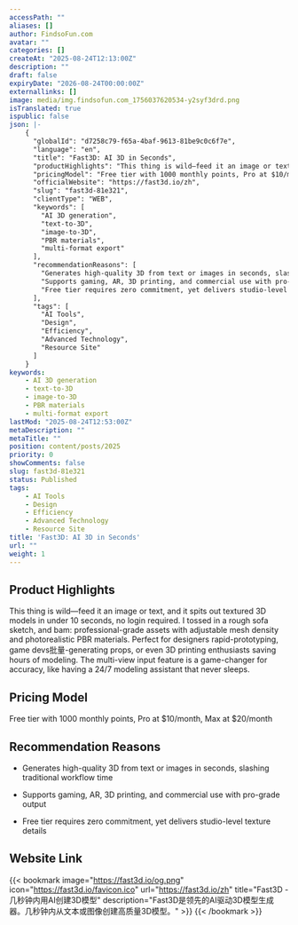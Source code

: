 ```yaml
---
accessPath: ""
aliases: []
author: FindsoFun.com
avatar: ""
categories: []
createAt: "2025-08-24T12:13:00Z"
description: ""
draft: false
expiryDate: "2026-08-24T00:00:00Z"
externallinks: []
image: media/img.findsofun.com_1756037620534-y2syf3drd.png
isTranslated: true
ispublic: false
json: |-
    {
      "globalId": "d7258c79-f65a-4baf-9613-81be9c0c6f7e",
      "language": "en",
      "title": "Fast3D: AI 3D in Seconds",
      "productHighlights": "This thing is wild—feed it an image or text, and it spits out textured 3D models in under 10 seconds, no login required. I tossed in a rough sofa sketch, and bam: professional-grade assets with adjustable mesh density and photorealistic PBR materials. Perfect for designers rapid-prototyping, game devs批量-generating props, or even 3D printing enthusiasts saving hours of modeling. The multi-view input feature is a game-changer for accuracy, like having a 24/7 modeling assistant that never sleeps.",
      "pricingModel": "Free tier with 1000 monthly points, Pro at $10/month, Max at $20/month",
      "officialWebsite": "https://fast3d.io/zh",
      "slug": "fast3d-81e321",
      "clientType": "WEB",
      "keywords": [
        "AI 3D generation",
        "text-to-3D",
        "image-to-3D",
        "PBR materials",
        "multi-format export"
      ],
      "recommendationReasons": [
        "Generates high-quality 3D from text or images in seconds, slashing traditional workflow time",
        "Supports gaming, AR, 3D printing, and commercial use with pro-grade output",
        "Free tier requires zero commitment, yet delivers studio-level texture details"
      ],
      "tags": [
        "AI Tools",
        "Design",
        "Efficiency",
        "Advanced Technology",
        "Resource Site"
      ]
    }
keywords:
    - AI 3D generation
    - text-to-3D
    - image-to-3D
    - PBR materials
    - multi-format export
lastMod: "2025-08-24T12:53:00Z"
metaDescription: ""
metaTitle: ""
position: content/posts/2025
priority: 0
showComments: false
slug: fast3d-81e321
status: Published
tags:
    - AI Tools
    - Design
    - Efficiency
    - Advanced Technology
    - Resource Site
title: 'Fast3D: AI 3D in Seconds'
url: ""
weight: 1
---
```

## Product Highlights
This thing is wild—feed it an image or text, and it spits out textured 3D models in under 10 seconds, no login required. I tossed in a rough sofa sketch, and bam: professional-grade assets with adjustable mesh density and photorealistic PBR materials. Perfect for designers rapid-prototyping, game devs批量-generating props, or even 3D printing enthusiasts saving hours of modeling. The multi-view input feature is a game-changer for accuracy, like having a 24/7 modeling assistant that never sleeps.

## Pricing Model
<!--more-->Free tier with 1000 monthly points, Pro at $10/month, Max at $20/month

## Recommendation Reasons
- Generates high-quality 3D from text or images in seconds, slashing traditional workflow time

- Supports gaming, AR, 3D printing, and commercial use with pro-grade output

- Free tier requires zero commitment, yet delivers studio-level texture details

## Website Link
{{< bookmark image="https://fast3d.io/og.png" icon="https://fast3d.io/favicon.ico" url="https://fast3d.io/zh" title="Fast3D - 几秒钟内用AI创建3D模型" description="Fast3D是领先的AI驱动3D模型生成器。几秒钟内从文本或图像创建高质量3D模型。" >}}
{{< /bookmark >}}

